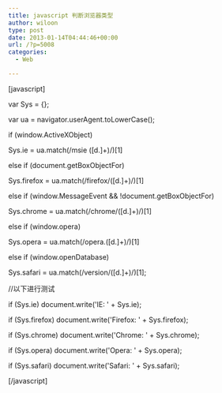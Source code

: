 ```yaml
---
title: javascript 判断浏览器类型
author: wiloon
type: post
date: 2013-01-14T04:44:46+00:00
url: /?p=5008
categories:
  - Web

---
```

[javascript]

var Sys = {};
   
var ua = navigator.userAgent.toLowerCase();
   
if (window.ActiveXObject)
   
Sys.ie = ua.match(/msie ([d.]+)/)[1]
   
else if (document.getBoxObjectFor)
   
Sys.firefox = ua.match(/firefox/([d.]+)/)[1]
   
else if (window.MessageEvent && !document.getBoxObjectFor)
   
Sys.chrome = ua.match(/chrome/([d.]+)/)[1]
   
else if (window.opera)
   
Sys.opera = ua.match(/opera.([d.]+)/)[1]
   
else if (window.openDatabase)
   
Sys.safari = ua.match(/version/([d.]+)/)[1];

//以下进行测试
   
if (Sys.ie) document.write('IE: ' + Sys.ie);
   
if (Sys.firefox) document.write('Firefox: ' + Sys.firefox);
   
if (Sys.chrome) document.write('Chrome: ' + Sys.chrome);
   
if (Sys.opera) document.write('Opera: ' + Sys.opera);
   
if (Sys.safari) document.write('Safari: ' + Sys.safari);

[/javascript]